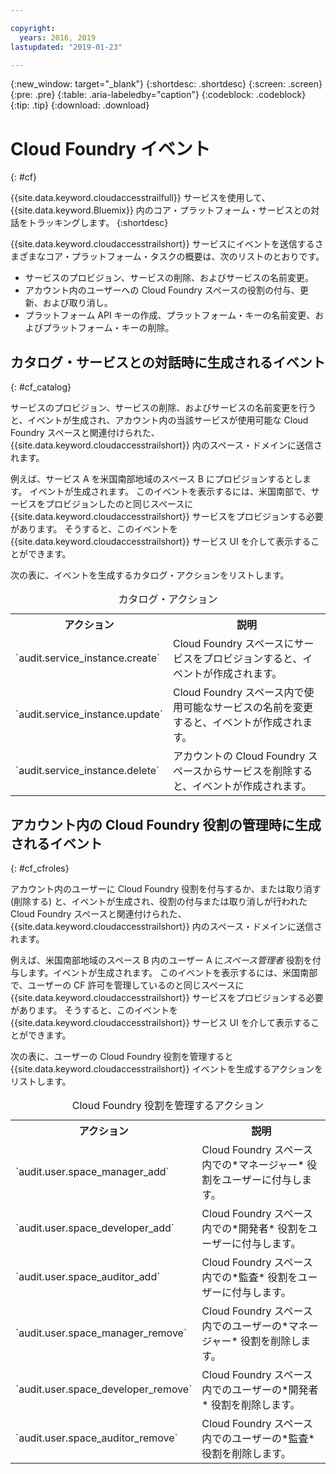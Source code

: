 ```yaml
---

copyright:
  years: 2016, 2019
lastupdated: "2019-01-23"

---
```


{:new_window: target="_blank"}
{:shortdesc: .shortdesc}
{:screen: .screen}
{:pre: .pre}
{:table: .aria-labeledby="caption"}
{:codeblock: .codeblock}
{:tip: .tip}
{:download: .download}


# Cloud Foundry イベント
{: #cf}

{{site.data.keyword.cloudaccesstrailfull}} サービスを使用して、{{site.data.keyword.Bluemix}} 内のコア・プラットフォーム・サービスとの対話をトラッキングします。 
{:shortdesc}


{{site.data.keyword.cloudaccesstrailshort}} サービスにイベントを送信するさまざまなコア・プラットフォーム・タスクの概要は、次のリストのとおりです。 

* サービスのプロビジョン、サービスの削除、およびサービスの名前変更。
* アカウント内のユーザーへの Cloud Foundry スペースの役割の付与、更新、および取り消し。
* プラットフォーム API キーの作成、プラットフォーム・キーの名前変更、およびプラットフォーム・キーの削除。


## カタログ・サービスとの対話時に生成されるイベント
{: #cf_catalog}

サービスのプロビジョン、サービスの削除、およびサービスの名前変更を行うと、イベントが生成され、アカウント内の当該サービスが使用可能な Cloud Foundry スペースと関連付けられた、{{site.data.keyword.cloudaccesstrailshort}} 内のスペース・ドメインに送信されます。 

例えば、サービス A を米国南部地域のスペース B にプロビジョンするとします。 イベントが生成されます。 このイベントを表示するには、米国南部で、サービスをプロビジョンしたのと同じスペースに {{site.data.keyword.cloudaccesstrailshort}} サービスをプロビジョンする必要があります。 そうすると、このイベントを {{site.data.keyword.cloudaccesstrailshort}} サービス UI を介して表示することができます。

次の表に、イベントを生成するカタログ・アクションをリストします。

<table>
  <caption>カタログ・アクション</caption>
  <tr>
    <th>アクション</th>
	  <th>説明</th>
  <tr>
  <tr>
    <td>`audit.service_instance.create`</td>
	<td>Cloud Foundry スペースにサービスをプロビジョンすると、イベントが作成されます。</td>
  </tr>
  <tr>
    <td>`audit.service_instance.update`</td>
	<td>Cloud Foundry スペース内で使用可能なサービスの名前を変更すると、イベントが作成されます。</td>
  </tr>
  <tr>
    <td>`audit.service_instance.delete`</td>
	<td>アカウントの Cloud Foundry スペースからサービスを削除すると、イベントが作成されます。</td>
  </tr>
</table>


 	

## アカウント内の Cloud Foundry 役割の管理時に生成されるイベント
{: #cf_cfroles} 

アカウント内のユーザーに Cloud Foundry 役割を付与するか、または取り消す (削除する) と、イベントが生成され、役割の付与または取り消しが行われた Cloud Foundry スペースと関連付けられた、{{site.data.keyword.cloudaccesstrailshort}} 内のスペース・ドメインに送信されます。 

例えば、米国南部地域のスペース B 内のユーザー A に*スペース管理者* 役割を付与します。イベントが生成されます。 このイベントを表示するには、米国南部で、ユーザーの CF 許可を管理しているのと同じスペースに {{site.data.keyword.cloudaccesstrailshort}} サービスをプロビジョンする必要があります。 そうすると、このイベントを {{site.data.keyword.cloudaccesstrailshort}} サービス UI を介して表示することができます。


次の表に、ユーザーの Cloud Foundry 役割を管理すると {{site.data.keyword.cloudaccesstrailshort}} イベントを生成するアクションをリストします。

<table>
  <caption>Cloud Foundry 役割を管理するアクション</caption>
  <tr>
    <th>アクション</th>
	<th>説明</th>
  <tr>
  <tr>
    <td>`audit.user.space_manager_add`</td>
	<td>Cloud Foundry スペース内での*マネージャー* 役割をユーザーに付与します。</td>
  </tr>
  <tr>
    <td>`audit.user.space_developer_add`</td>
	<td>Cloud Foundry スペース内での*開発者* 役割をユーザーに付与します。</td>
  </tr>
  <tr>
    <td>`audit.user.space_auditor_add`</td>
	<td>Cloud Foundry スペース内での*監査* 役割をユーザーに付与します。</td>
  </tr>
  <tr>
    <td>`audit.user.space_manager_remove`</td>
	<td>Cloud Foundry スペース内でのユーザーの*マネージャー* 役割を削除します。</td>
  </tr>
  <tr>
    <td>`audit.user.space_developer_remove`</td>
	<td>Cloud Foundry スペース内でのユーザーの*開発者* 役割を削除します。</td>
  </tr>
  <tr>
    <td>`audit.user.space_auditor_remove`</td>
	<td>Cloud Foundry スペース内でのユーザーの*監査* 役割を削除します。</td>
  </tr>
</table>






	
 	
 	
